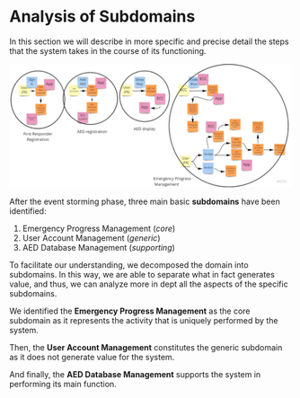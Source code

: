 # Analysis of Subdomains

In this section we will describe in more specific and precise detail the steps that the system takes in the course of its functioning.

![event-storming](event-storming.jpg)

After the event storming phase, three main basic **subdomains** have been identified:

1. Emergency Progress Management (_core_)
2. User Account Management (_generic_)
3. AED Database Management (_supporting_)


To facilitate our understanding, we decomposed the domain into subdomains. In this way, we are able to separate what in fact generates value, and thus, we can analyze more in dept all the aspects of the specific subdomains.

We identified the **Emergency Progress Management** as the core subdomain as it represents the activity that is uniquely performed by the system.

Then, the **User Account Management** constitutes the generic subdomain as it does not generate value for the system.

And finally, the **AED Database Management** supports the system in performing its main function.





